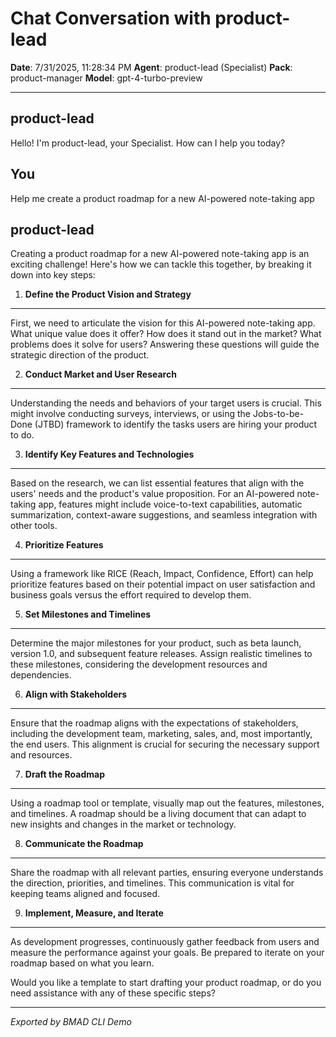 # Chat Conversation with product-lead

**Date**: 7/31/2025, 11:28:34 PM
**Agent**: product-lead (Specialist)
**Pack**: product-manager
**Model**: gpt-4-turbo-preview

---

## product-lead

Hello! I&#39;m product-lead, your Specialist. How can I help you today?

## You

Help me create a product roadmap for a new AI-powered note-taking app

## product-lead

Creating a product roadmap for a new AI-powered note-taking app is an exciting challenge! Here&#39;s how we can tackle this together, by breaking it down into key steps:


1. **Define the Product Vision and Strategy**
---------------------------------------------
First, we need to articulate the vision for this AI-powered note-taking app. What unique value does it offer? How does it stand out in the market? What problems does it solve for users? Answering these questions will guide the strategic direction of the product.


2. **Conduct Market and User Research**
---------------------------------------
Understanding the needs and behaviors of your target users is crucial. This might involve conducting surveys, interviews, or using the Jobs-to-be-Done (JTBD) framework to identify the tasks users are hiring your product to do.


3. **Identify Key Features and Technologies**
---------------------------------------------
Based on the research, we can list essential features that align with the users&#39; needs and the product&#39;s value proposition. For an AI-powered note-taking app, features might include voice-to-text capabilities, automatic summarization, context-aware suggestions, and seamless integration with other tools.


4. **Prioritize Features**
--------------------------
Using a framework like RICE (Reach, Impact, Confidence, Effort) can help prioritize features based on their potential impact on user satisfaction and business goals versus the effort required to develop them.


5. **Set Milestones and Timelines**
-----------------------------------
Determine the major milestones for your product, such as beta launch, version 1.0, and subsequent feature releases. Assign realistic timelines to these milestones, considering the development resources and dependencies.


6. **Align with Stakeholders**
------------------------------
Ensure that the roadmap aligns with the expectations of stakeholders, including the development team, marketing, sales, and, most importantly, the end users. This alignment is crucial for securing the necessary support and resources.


7. **Draft the Roadmap**
------------------------
Using a roadmap tool or template, visually map out the features, milestones, and timelines. A roadmap should be a living document that can adapt to new insights and changes in the market or technology.


8. **Communicate the Roadmap**
------------------------------
Share the roadmap with all relevant parties, ensuring everyone understands the direction, priorities, and timelines. This communication is vital for keeping teams aligned and focused.


9. **Implement, Measure, and Iterate**
--------------------------------------
As development progresses, continuously gather feedback from users and measure the performance against your goals. Be prepared to iterate on your roadmap based on what you learn.

Would you like a template to start drafting your product roadmap, or do you need assistance with any of these specific steps?

---

*Exported by BMAD CLI Demo*
